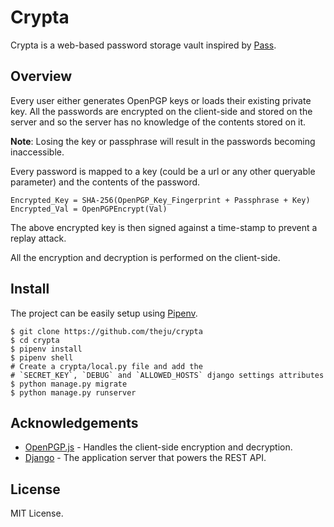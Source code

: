 # Crypta

Crypta is a web-based password storage vault inspired by [Pass](https://www.passwordstore.org/).

## Overview

Every user either generates OpenPGP keys or loads their existing private key.
All the passwords are encrypted on the client-side and stored on the server 
and so the server has no knowledge of the contents stored on it.

**Note**: Losing the key or passphrase will result in the passwords becoming
inaccessible.

Every password is mapped to a key (could be a url or any other queryable parameter)
and the contents of the password.

```
Encrypted_Key = SHA-256(OpenPGP_Key_Fingerprint + Passphrase + Key)
Encrypted_Val = OpenPGPEncrypt(Val)
```

The above encrypted key is then signed against a time-stamp to prevent a replay
attack.

All the encryption and decryption is performed on the client-side.

## Install

The project can be easily setup using [Pipenv](https://docs.pipenv.org/#install-pipenv-today).

```
$ git clone https://github.com/theju/crypta
$ cd crypta
$ pipenv install
$ pipenv shell
# Create a crypta/local.py file and add the
# `SECRET_KEY`, `DEBUG` and `ALLOWED_HOSTS` django settings attributes
$ python manage.py migrate
$ python manage.py runserver
```

## Acknowledgements

* [OpenPGP.js](https://openpgpjs.org/) - Handles the client-side encryption and decryption.
* [Django](https://djangoproject.com/) - The application server that powers the REST API.

## License

MIT License.
